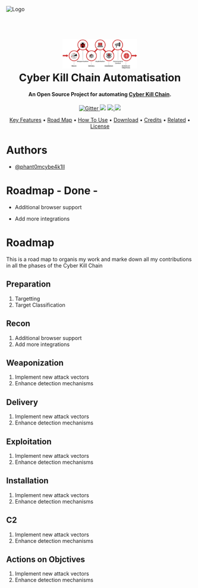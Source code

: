 ![Logo]()
<h1 align="center">
  <br>
  <a href="https://github.com/phant0mcybe4k1ll/auto_cyber_kill_chain"><img src="https://github.com/phant0mcybe4k1ll/auto_cyber_kill_chain/blob/main/ressources/images/cyber_kill_chain.png" alt="Markdownify" width="200"></a>
  <br>
  Cyber Kill Chain Automatisation
  <br>
</h1>

<h4 align="center">An Open Source Project for automating  <a href="https://www.crowdstrike.com/en-us/cybersecurity-101/cyberattacks/cyber-kill-chain/" target="_blank">Cyber Kill Chain</a>.</h4>

<p align="center">
  <a href="https://badge.fury.io/js/electron-markdownify">
    <img src="https://badge.fury.io/js/electron-markdownify.svg"
         alt="Gitter">
  </a>
  <a href="https://gitter.im/amitmerchant1990/electron-markdownify"><img src="https://badges.gitter.im/amitmerchant1990/electron-markdownify.svg"></a>
  <a href="https://saythanks.io/to/bullredeyes@gmail.com">
      <img src="https://img.shields.io/badge/SayThanks.io-%E2%98%BC-1EAEDB.svg">
  </a>
  <a href="https://www.paypal.me/AmitMerchant">
    <img src="https://img.shields.io/badge/$-donate-ff69b4.svg?maxAge=2592000&amp;style=flat">
  </a>
</p>

<p align="center">
  <a href="#key-features">Key Features</a> •
  <a href="#key-features">Road Map</a> •
  <a href="#how-to-use">How To Use</a> •
  <a href="#download">Download</a> •
  <a href="#credits">Credits</a> •
  <a href="#related">Related</a> •
  <a href="#license">License</a>
</p>

# Authors

- [@phant0mcybe4k1ll](https://github.com/phant0mcybe4k1ll)

# Roadmap - Done -

- Additional browser support

- Add more integrations

# Roadmap

This is a road map to organis my work and marke down all my contributions in all the phases of the Cyber Kill Chain

## Preparation
1. Targetting
2. Target Classification

## Recon
1. Additional browser support
2. Add more integrations

## Weaponization
1. Implement new attack vectors
2. Enhance detection mechanisms

## Delivery
1. Implement new attack vectors
2. Enhance detection mechanisms

## Exploitation
1. Implement new attack vectors
2. Enhance detection mechanisms

## Installation
1. Implement new attack vectors
2. Enhance detection mechanisms

## C2
1. Implement new attack vectors
2. Enhance detection mechanisms

## Actions on Objctives
1. Implement new attack vectors
2. Enhance detection mechanisms
